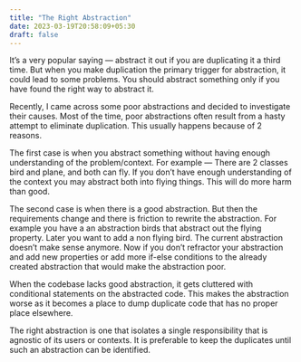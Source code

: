 ```yaml
---
title: "The Right Abstraction"
date: 2023-03-19T20:58:09+05:30
draft: false
---
```


It’s a very popular saying — abstract it out if you are duplicating it a third time. But when you make duplication the primary trigger for abstraction, it could lead to some problems. You should abstract something only if you have found the right way to abstract it.

Recently, I came across some poor abstractions and decided to investigate their causes. Most of the time, poor abstractions often result from a hasty attempt to eliminate duplication. This usually happens because of 2 reasons.

The first case is when you abstract something without having enough understanding of the problem/context. For example — There are 2 classes bird and plane, and both can fly. If you don’t have enough understanding of the context you may abstract both into flying things. This will do more harm than good.

The second case is when there is a good abstraction. But then the requirements change and there is friction to rewrite the abstraction. For example you have a an abstraction birds that abstract out the flying property. Later you want to add a non flying bird. The current abstraction doesn’t make sense anymore. Now if you don’t refractor your abstraction and add new properties or add more if-else conditions to the already created abstraction that would make the abstraction poor.

When the codebase lacks good abstraction, it gets cluttered with conditional statements on the abstracted code. This makes the abstraction worse as it becomes a place to dump duplicate code that has no proper place elsewhere.

The right abstraction is one that isolates a single responsibility that is agnostic of its users or contexts. It is preferable to keep the duplicates until such an abstraction can be identified.
